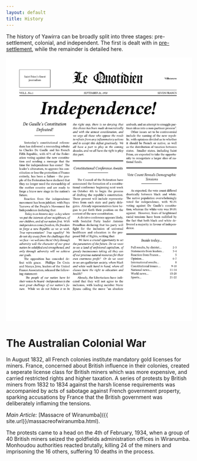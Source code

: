 ```yaml
---
layout: default
title: History
---
```


The history of Yawirra can be broadly split into three stages: pre-settlement, colonial, and independent. The first is dealt with in [pre-settlement](presettlement.html), while the remainder is detailed here.

![Front page of Le Quotidien](/assets/Independence!.jpg)

# The Australian Colonial War

In August 1832, all French colonies institute mandatory gold licenses for
miners. France, concerned about British influence in their colonies, created a
seperate license class for British miners which was more expensive, and carried
restricted rights and higher taxation. A series of protests by British miners
from 1832 to 1834 against the harsh license requirements was accompanied by acts
of sabotage against French government property, sparking accusations by France
that the British government was deliberately inflaming the tensions.

*Main Article:* [Massacre of Wiranumba]({{ site.url}}/massacreofwiranumba.html).

The protests came to a head on the 4th of February, 1934, when a group of 40
British miners seized the goldfields administration offices in Wiranumba.
Monhoudou authorities reacted brutally, killing 24 of the miners and imprisoning
the 16 others, suffering 10 deaths in the process.